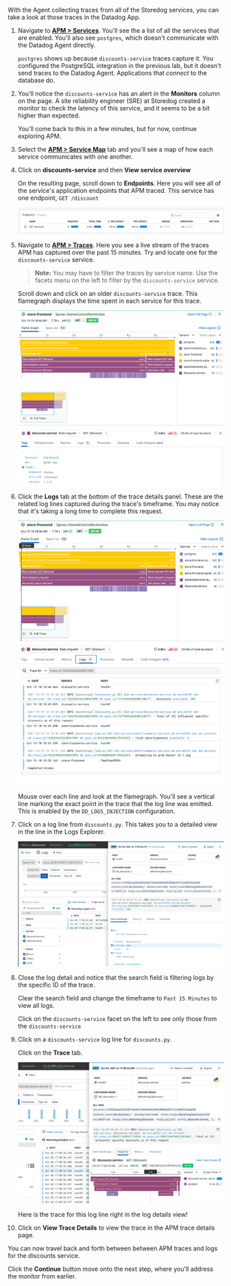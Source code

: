 With the Agent collecting traces from all of the Storedog services, you can take a look at those traces in the Datadog App.

1. Navigate to <a href="https://app.datadoghq.com/apm/services?env=dd101-dev" target="_datadog">**APM > Services**</a>. You'll see the a list of all the services that are enabled. You'll also see `postgres`, which doesn't communicate with the Datadog Agent directly.

    `postgres` shows up because `discounts-service` traces capture it. You configured the PostgreSQL integration in the previous lab, but it doesn't send traces to the Datadog Agent. Applications that *connect* to the database do.

1. You'll notice the `discounts-service` has an alert in the **Monitors** column on the page. A site reliability engineer (SRE) at Storedog created a monitor to check the latency of this service, and it seems to be a bit higher than expected.

    You'll come back to this in a few minutes, but for now, continue exploring APM.

1. Select the <a href="https://app.datadoghq.com/apm/map?env=dd101-dev" target="_datadog">**APM > Service Map**</a> tab and you'll see a map of how each service communicates with one another.

1. Click on **discounts-service** and then **View service overview**

    On the resulting page, scroll down to **Endpoints**. Here you will see all of the service's application endpoints that APM traced. This service has one endpoint, `GET /discount`

    ![Discounts service endpoints](./assets/discounts_apm_services_endpoints.png)

1. Navigate to <a href="https://app.datadoghq.com/apm/traces?query=env%3Add101-dev" target="_datadog"> **APM > Traces**</a>. Here you see a live stream of the traces APM has captured over the past 15 minutes. Try and locate one for the `discounts-service` service.

    > **Note:** You may have to filter the traces by service name. Use the facets menu on the left to filter by the `discounts-service` service.

    Scroll down and click on an older `discounts-service` trace. This flamegraph displays the time spent in each service for this trace. 

    ![Discounts APM trace flamegraph](./assets/apm_traces_flamegraph.png)

1. Click the **Logs** tab at the bottom of the trace details panel. These are the related log lines captured during the trace's timeframe. You may notice that it's taking a long time to complete this request.

    ![Discounts APM trace detail log tab](./assets/apm_traces_logs.png)

    Mouse over each line and look at the flamegraph. You'll see a vertical line marking the exact point in the trace that the log line was emitted. This is enabled by the `DD_LOGS_INJECTION` configuration.

1. Click on a log line from `discounts.py`. This takes you to a detailed view in the line in the Logs Explorer.

    ![Discounts trace to log line](./assets/discounts_trace_to_logline.png)

1. Close the log detail and notice that the search field is filtering logs by the specific ID of the trace. 

    Clear the search field and change the timeframe to `Past 15 Minutes` to view all logs.

    Click on the `discounts-service` facet on the left to see only those from the `discounts-service`

1. Click on a `discounts-service` log line for `discounts.py`.

    Click on the **Trace** tab.

    ![Traces in logs](./assets/discounts_apm_traces_in_logs.png)

    Here is the trace for this log line right in the log details view!

1. Click on **View Trace Details** to view the trace in the APM trace details page. 

You can now travel back and forth between between APM traces and logs for the discounts service.  

Click the **Continue** button move onto the next step, where you'll address the monitor from earlier.
